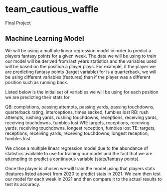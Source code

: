 # team_cautious_waffle
Final Project

## Machine Learning Model
We will be using a multiple linear regression model in order to predict a players fantasy points for a given week. The data we will be using to train our model will be derived from last years statistics and the variables used will be based on the position a player plays. For example, if the player we are predicting fantasy points (target variable) for is a quarterback, we will be using different variables (features) than if the player was a different position such as running back. 

Listed below is the initial set of variables we will be using for each position we are predicting their stats for

QB: completions, passing attempts, passing yards, passing touchdowns, quarterback rating, interceptions, times sacked, fumbles lost
RB: rush attempts, rushing yards, rushing touchdowns, receptions, receiving yards, receiving touchdowns, fumbles lost
WR: targets, receptions, receiving yards, receiving touchdowns, longest reception, fumbles lost
TE: targets, receptions, receiving yards, receiving touchdowns, longest reception, fumbles lost
 
We chose a multiple linear regression model due to the abundance of statistics available to use for training our model and the fact that we are attempting to predict a continuous variable (stats/fantasy points). 

Once the player is chosen we will train the model using that players stats (features listed above) from 2020 to predict stats in 2021. We cam then test our model for each week in 2021 and then compare it to the actual results to test its accuracy.
